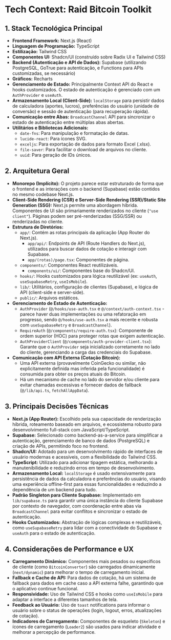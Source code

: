 # Tech Context: Raid Bitcoin Toolkit

## 1. Stack Tecnológica Principal

*   **Frontend Framework:** Next.js (React)
*   **Linguagem de Programação:** TypeScript
*   **Estilização:** Tailwind CSS
*   **Componentes UI:** Shadcn/UI (construído sobre Radix UI e Tailwind CSS)
*   **Backend (Autenticação e API de Dados):** Supabase (utilizando PostgreSQL, GoTrue para autenticação, e Functions para APIs customizadas, se necessário)
*   **Gráficos:** Recharts
*   **Gerenciamento de Estado:** Principalmente Context API do React e hooks customizados. O estado de autenticação é gerenciado com um `AuthProvider` e `useAuth`.
*   **Armazenamento Local (Client-Side):** `localStorage` para persistir dados de calculadora (aportes, lucros), preferências do usuário (unidade de conversão) e sessão de autenticação (para recuperação rápida).
*   **Comunicação entre Abas:** `BroadcastChannel` API para sincronizar o estado de autenticação entre múltiplas abas abertas.
*   **Utilitários e Bibliotecas Adicionais:**
    *   `date-fns`: Para manipulação e formatação de datas.
    *   `lucide-react`: Para ícones SVG.
    *   `exceljs`: Para exportação de dados para formato Excel (.xlsx).
    *   `file-saver`: Para facilitar o download de arquivos no cliente.
    *   `uuid`: Para geração de IDs únicos.

## 2. Arquitetura Geral

*   **Monorepo (Implícito):** O projeto parece estar estruturado de forma que o frontend e as interações com o backend (Supabase) estão contidos no mesmo codebase Next.js.
*   **Client-Side Rendering (CSR) e Server-Side Rendering (SSR)/Static Site Generation (SSG):** Next.js permite uma abordagem híbrida. Componentes de UI são primariamente renderizados no cliente (`"use client"`). Páginas podem ser pré-renderizadas (SSG/SSR) ou renderizadas no cliente.
*   **Estrutura de Diretórios:**
    *   `app/`: Contém as rotas principais da aplicação (App Router do Next.js).
        *   `app/api/`: Endpoints de API (Route Handlers do Next.js), utilizados para buscar dados de cotação e interagir com Supabase.
        *   `app/(rotas)/page.tsx`: Componentes de página.
    *   `components/`: Componentes React reutilizáveis.
        *   `components/ui/`: Componentes base do Shadcn/UI.
    *   `hooks/`: Hooks customizados para lógica reutilizável (ex: `useAuth`, `useSupabaseRetry`, `useIsMobile`).
    *   `lib/`: Utilitários, configuração de clientes (Supabase), e lógica de API (client-side e server-side).
    *   `public/`: Arquivos estáticos.
*   **Gerenciamento de Estado de Autenticação:**
    *   `AuthProvider` (`@/hooks/use-auth.tsx` e `@/context/auth-context.tsx` - parece haver duas implementações ou uma refatoração em progresso, sendo `@/hooks/use-auth.tsx` a mais recente e robusta com `useSupabaseRetry` e `BroadcastChannel`).
    *   `RequireAuth` (`@/components/require-auth.tsx`): Componente de ordem superior (HOC) para proteger rotas que exigem autenticação.
    *   `AuthProviderClient` (`@/components/auth-provider-client.tsx`): Garante que o `AuthProvider` seja inicializado corretamente no lado do cliente, gerenciando a carga das credenciais do Supabase.
*   **Comunicação com API Externa (Cotação Bitcoin):**
    *   Uma API externa (provavelmente CoinGecko ou similar, não explicitamente definida mas inferida pela funcionalidade) é consumida para obter os preços atuais do Bitcoin.
    *   Há um mecanismo de cache no lado do servidor e/ou cliente para evitar chamadas excessivas e fornecer dados de fallback (`@/lib/api.ts`, `fetchAllAppData`).

## 3. Principais Decisões Técnicas

*   **Next.js (App Router):** Escolhido pela sua capacidade de renderização híbrida, roteamento baseado em arquivos, e ecossistema robusto para desenvolvimento full-stack com JavaScript/TypeScript.
*   **Supabase:** Selecionado como backend-as-a-service para simplificar a autenticação, gerenciamento de banco de dados (PostgreSQL) e criação de APIs, permitindo foco no frontend.
*   **Shadcn/UI:** Adotado para um desenvolvimento rápido de interfaces de usuário modernas e acessíveis, com a flexibilidade do Tailwind CSS.
*   **TypeScript:** Utilizado para adicionar tipagem estática, melhorando a manutenibilidade e reduzindo erros em tempo de desenvolvimento.
*   **Armazenamento Local:** `localStorage` é usado extensivamente para persistência de dados da calculadora e preferências do usuário, visando uma experiência offline-first para essas funcionalidades e reduzindo a dependência de um backend para tudo.
*   **Padrão Singleton para Cliente Supabase:** Implementado em `lib/supabase.ts` para garantir uma única instância do cliente Supabase por contexto de navegador, com coordenação entre abas via `BroadcastChannel` para evitar conflitos e sincronizar o estado de autenticação.
*   **Hooks Customizados:** Abstração de lógicas complexas e reutilizáveis, como `useSupabaseRetry` para lidar com a conectividade do Supabase e `useAuth` para o estado de autenticação.

## 4. Considerações de Performance e UX

*   **Carregamento Dinâmico:** Componentes mais pesados ou específicos de cliente (como `BitcoinConverter`) são carregados dinamicamente (`next/dynamic`) para melhorar o tempo de carregamento inicial.
*   **Fallback e Cache de API:** Para dados de cotação, há um sistema de fallback para dados em cache caso a API externa falhe, garantindo que o aplicativo continue funcional.
*   **Responsividade:** Uso de Tailwind CSS e hooks como `useIsMobile` para adaptar a interface a diferentes tamanhos de tela.
*   **Feedback ao Usuário:** Uso de `toast` notifications para informar o usuário sobre o status de operações (login, logout, erros, atualizações de cotação).
*   **Indicadores de Carregamento:** Componentes de esqueleto (`Skeleton`) e ícones de carregamento (`Loader2`) são usados para indicar atividade e melhorar a percepção de performance. 